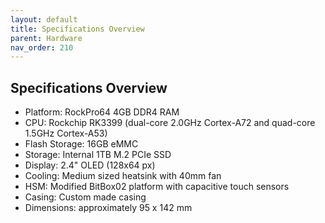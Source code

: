```yaml
---
layout: default
title: Specifications Overview
parent: Hardware
nav_order: 210
---
```


## Specifications Overview

* Platform: RockPro64 4GB DDR4 RAM
* CPU: Rockchip RK3399 (dual-core 2.0GHz Cortex-A72 and quad-core 1.5GHz Cortex-A53)
* Flash Storage: 16GB eMMC
* Storage: Internal 1TB M.2 PCIe SSD
* Display: 2.4" OLED (128x64 px)
* Cooling: Medium sized heatsink with 40mm fan
* HSM: Modified BitBox02 platform with capacitive touch sensors
* Casing: Custom made casing
* Dimensions: approximately 95 x 142 mm

